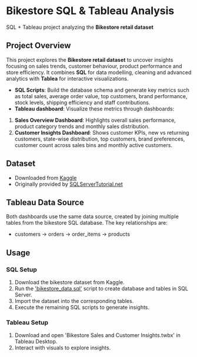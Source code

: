 # Bikestore SQL & Tableau Analysis
SQL + Tableau project analyzing the **Bikestore retail dataset**

## Project Overview
This project explores the **Bikestore retail dataset** to uncover insights focusing on sales trends, customer behaviour, product performance and store efficiency. It combines **SQL** for data modelling, cleaning and advanced analytics with **Tablea** for interactive visualizations.
- **SQL Scripts**: Build the database schema and generate key metrics such as total sales, average order value, top customers, brand performance, stock levels, shipping efficiency and staff contributions.
- **Tableau dashboard**: Visualize these metrics through dashboards:
1. **Sales Overview Dashboard**: Highlights overall sales performance, product category trends and monthly sales distribution.
2. **Customer Insights Dashboard**: Shows customer KPIs, new vs returning customers, state-wise distribution, top customers, brand preferences, customer count across sales bins and monthly active customers.

## Dataset
- Downloaded from [Kaggle](https://www.kaggle.com/datasets/dillonmyrick/bike-store-sample-database/data)
- Originally provided by [SQLServerTutorial.net](https://www.sqlservertutorial.net/getting-started/sql-server-sample-database/)

## Tableau Data Source
Both dashboards use the same data source, created by joining multiple tables from the bikestore SQL database. The key relationships are:
 - customers &#8594; orders &#8594; order_items &#8594; products




## Usage

### SQL Setup
1. Download the bikestore dataset from Kaggle.
2. Run the ['bikestore_data.sql'](sql_scripts/bikestore_data.sql) script to create database and tables in SQL Server. 
3. Import the dataset into the corresponding tables.
4. Execute the remaining SQL scripts to generate insights.

### Tableau Setup
1. Download and open 'Bikestore Sales and Customer Insights.twbx' in Tableau Desktop.
2. Interact with visuals to explore insights.
